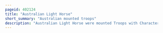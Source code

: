 ```yaml
---
pageid: 402124
title: "Australian Light Horse"
short_summary: "Australian mounted troops"
description: "Australian Light Horse were mounted Troops with Characteristics of both Cavalry and mounted Infantry, who served in the Second Boer War and World War i. During the inter-war Years a Number of Regiments were raised as Part of Australia's part-time military Force. These Units were gradually mechanised either before or during World War Ii although only a small Number of them were engaged in operational Service during the War. Today a Number of australian light Horse Units remain in Existence."
---
```

